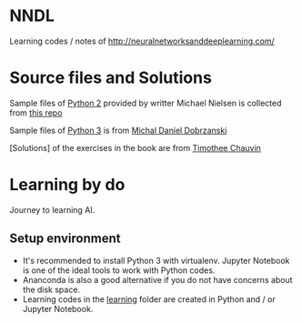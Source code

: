 # NNDL
Learning codes / notes of http://neuralnetworksanddeeplearning.com/

# Source files and Solutions
Sample files of [Python 2](./python2.7) provided by writter Michael Nielsen is collected from [this repo](https://github.com/mnielsen/neural-networks-and-deep-learning)

Sample files of [Python 3](./python3.5) is from [Michal Daniel Dobrzanski](https://github.com/MichalDanielDobrzanski/DeepLearningPython35)

[Solutions] of the exercises in the book are from [Timothee Chauvin](https://github.com/TimotheeChauvin/NNDL-solutions)

# Learning by do

Journey to learning AI.

## Setup environment

- It's recommended to install Python 3 with virtualenv. Jupyter Notebook is one of the ideal tools to work with Python codes.
- Ananconda is also a good alternative if you do not have concerns about the disk space.
- Learning codes in the [learning](./learning) folder are created in Python and / or Jupyter Notebook.
